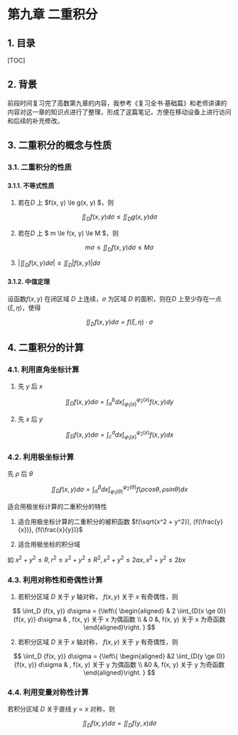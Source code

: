 第九章 二重积分
===

## 1. 目录

[TOC]

## 2. 背景

前段时间复习完了高数第九章的内容，我参考《复习全书·基础篇》和老师讲课的内容对这一章的知识点进行了整理，形成了这篇笔记，方便在移动设备上进行访问和后续的补充修改。

## 3. 二重积分的概念与性质

### 3.1. 二重积分的性质

#### 3.1.1. 不等式性质

1. 若在$D$ 上 $f(x, y) \le g(x, y) $，则

$$
\iint_D {f(x, y)} d\sigma \le \iint_D {g(x, y)} d\sigma
$$

2. 若在$D$ 上 $ m \le f(x, y) \le M $，则

$$
m\sigma \le \iint_D {f(x, y)} d\sigma \le M\sigma
$$

3. $|\iint_D {f(x, y)} d\sigma| \le \iint_D {|f(x, y)|} d\sigma$

#### 3.1.2. 中值定理

设函数$f(x, y)$ 在闭区域 $D$ 上连续，$\sigma$ 为区域 $D$ 的面积，则在$D$ 上至少存在一点 $(\xi, \eta)$，使得

$$
\iint_D {f(x, y)} d\sigma = f(\xi, \eta) \cdot \sigma
$$

## 4. 二重积分的计算

### 4.1. 利用直角坐标计算

1. 先 $y$ 后 $x$

$$
\iint_D {f(x, y)} d\sigma = \int_a^b dx \int_{\varphi_1(x)}^{\varphi_2(x)} f(x, y) dy
$$

2. 先 $x$ 后 $y$

$$
\iint_D {f(x, y)} d\sigma = \int_c^d dx \int_{\varphi_1(x)}^{\varphi_2(x)} f(x, y) dx
$$

### 4.2. 利用极坐标计算

先 $\rho$ 后 $\theta$

$$
\iint_D {f(x, y)} d\sigma = \int_{\alpha}^{\beta} dx \int_{\varphi_1(\theta)}^{\varphi_2(\theta)} f(\rho cos \theta, \rho sin \theta) dx
$$

适合用极坐标计算的二重积分的特性

1. 适合用极坐标计算的二重积分的被积函数 $f(\sqrt{x^2 + y^2}), {f(\frac{y}{x})}, {f(\frac{x}{y})}$

2. 适合用极坐标的积分域

如 $x^2 + y^2 \le R, r^2 \le x^2 + y^2 \le R^2, x^2 + y^2 \le 2ax, x^2 + y^2 \le 2bx$

### 4.3. 利用对称性和奇偶性计算

1. 若积分区域 $D$ 关于 $y$ 轴对称， $f(x, y)$ 关于 $x$ 有奇偶性，则

$$
\iint_D {f(x, y)} d\sigma = {\left\{ \begin{aligned}
& 2 \iint_{D(x \ge 0)} {f(x, y)} d\sigma & , f(x, y) 关于 x 为偶函数 \\
& 0 &, f(x, y) 关于 x 为奇函数
\end{aligned}\right. }
$$

2. 若积分区域 $D$ 关于 $x$ 轴对称， $f(x, y)$ 关于 $y$ 有奇偶性，则

$$
\iint_D {f(x, y)} d\sigma = {\left\{ \begin{aligned}
&2 \iint_{D(y \ge 0)} {f(x, y)} d\sigma & , f(x, y) 关于 y 为偶函数 \\
&0 &, f(x, y) 关于 y 为奇函数
\end{aligned}\right. }
$$

### 4.4. 利用变量对称性计算

若积分区域 $D$ 关于直线 $y = x$ 对称，则

$$
\iint_D {f(x, y)} d\sigma = \iint_D {f(y, x)} d\sigma
$$
